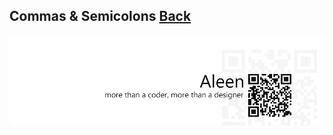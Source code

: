 ## Commas & Semicolons [**Back**](./../README.md)



<a href="http://aleen42.github.io/" target="_blank" ><img src="./../pic/tail.gif"></a>